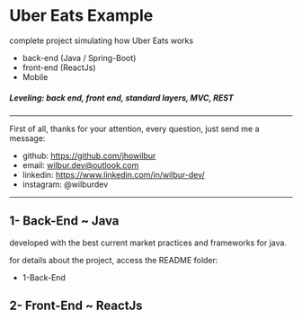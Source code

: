 # Uber Eats Example
complete project simulating how Uber Eats works

- back-end (Java / Spring-Boot)
- front-end (ReactJs)  
- Mobile

##### Leveling: back end, front end, standard layers, MVC, REST

----------------------

First of all, thanks for your attention, every question, just send me a message:
- github: https://github.com/jhowilbur
- email: wilbur.dev@outlook.com
- linkedin: https://www.linkedin.com/in/wilbur-dev/
- instagram: @wilburdev

----------------------

## 1- Back-End ~ Java

developed with the best current market practices and frameworks for java.

for details about the project, access the README folder:
- 1-Back-End

## 2- Front-End ~ ReactJs
